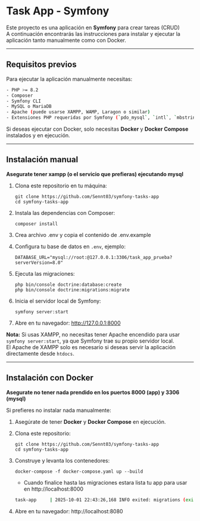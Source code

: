 # Task App - Symfony

Este proyecto es una aplicación en **Symfony** para crear tareas (CRUD)  
A continuación encontrarás las instrucciones para instalar y ejecutar la aplicación tanto manualmente como con Docker.

---

## Requisitos previos

Para ejecutar la aplicación manualmente necesitas:

```bash
- PHP >= 8.2
- Composer  
- Symfony CLI
- MySQL o MariaDB  
- Apache (puede usarse XAMPP, WAMP, Laragon o similar)  
- Extensiones PHP requeridas por Symfony (`pdo_mysql`, `intl`, `mbstring`, `ctype`, `tokenizer`, `xml`)
```

Si deseas ejecutar con Docker, solo necesitas **Docker** y **Docker Compose** instalados y en ejecución.

---

## Instalación manual

**Asegurate tener xampp (o el servicio que prefieras) ejecutando mysql**

1. Clona este repositorio en tu máquina:
   ```
   git clone https://github.com/Sennt03/symfony-tasks-app
   cd symfony-tasks-app
   ```

2. Instala las dependencias con Composer:
   ```
   composer install
   ```

3. Crea archivo .env y copia el contenido de .env.example

4. Configura tu base de datos en `.env`, ejemplo:
   ```
   DATABASE_URL="mysql://root:@127.0.0.1:3306/task_app_prueba?serverVersion=8.0"
   ```

5. Ejecuta las migraciones:
   ```
   php bin/console doctrine:database:create
   php bin/console doctrine:migrations:migrate
   ```

6. Inicia el servidor local de Symfony:
   ```
   symfony server:start
   ```

7. Abre en tu navegador:
   http://127.0.0.1:8000

**Nota:** Si usas XAMPP, no necesitas tener Apache encendido para usar `symfony server:start`, ya que Symfony trae su propio servidor local.  
El Apache de XAMPP solo es necesario si deseas servir la aplicación directamente desde `htdocs`.

---

## Instalación con Docker
**Asegurate no tener nada prendido en los puertos 8000 (app) y 3306 (mysql)**

Si prefieres no instalar nada manualmente:

1. Asegúrate de tener **Docker** y **Docker Compose** en ejecución.

2. Clona este repositorio:
   ```
   git clone https://github.com/Sennt03/symfony-tasks-app
   cd symfony-tasks-app
   ```

3. Construye y levanta los contenedores:
   ```
   docker-compose -f docker-compose.yaml up --build
   ```

   - Cuando finalice hasta las migraciones estara lista tu app para usar en http://localhost:8000
   ```bash
   task-app     | 2025-10-01 22:43:26,168 INFO exited: migrations (exit status 0; expected)
   ```

4. Abre en tu navegador:
   http://localhost:8080